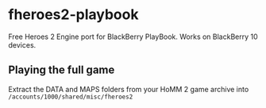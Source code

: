 # fheroes2-playbook

Free Heroes 2 Engine port for BlackBerry PlayBook. Works on BlackBerry 10 devices.

## Playing the full game

Extract the DATA and MAPS folders from your HoMM 2 game archive into `/accounts/1000/shared/misc/fheroes2`
